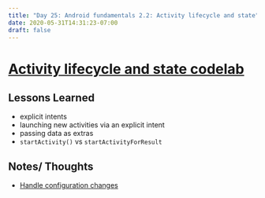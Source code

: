 ```yaml
---
title: "Day 25: Android fundamentals 2.2: Activity lifecycle and state"
date: 2020-05-31T14:31:23-07:00
draft: false
---
```


# [Activity lifecycle and state codelab](https://codelabs.developers.google.com/codelabs/android-training-activity-lifecycle-and-state/index.html?index=..%2F..%2Fandroid-training#0)

## Lessons Learned
* explicit intents
* launching new activities via an explicit intent
* passing data as extras
* `startActivity()` vs `startActivityForResult`

## Notes/ Thoughts
* [Handle configuration changes](https://developer.android.com/guide/topics/resources/runtime-changes.html#kotlin)

